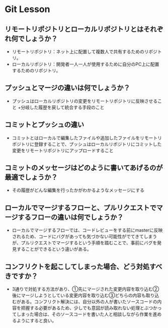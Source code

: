 # Git Lesson

## リモートリポジトリとローカルリポジトリとはそれぞれ何でしょうか？
+ リモートリポジトリ：ネット上に配置して複数人で共有するためのリポジトリ。
+ ローカルリポジトリ：開発者一人一人が使用するために自分のPC上に配置するためのリポジトリ。



## プッシュとマージの違いは何でしょうか？
+ プッシュはローカルリポジトリの変更をリモートリポジトリに反映させること
+分岐した履歴を戻して統合する手段のこと


## コミットとプッシュの違い
+ コミットとはローカルで編集したファイルや追加したファイルをリモートリポジトリに登録することで、プッシュはローカルリポジトリにコミットした変更をリモートリポジトリにアップロードすること



## コミットのメッセージはどのように書いてあげるのが最適でしょうか？
+ その履歴がどんな編集を行ったかがわかるようなメッセージにする



## ローカルでマージするフローと、プルリクエストでマージするフローの違いは何でしょうか？
+ ローカルでマージするフローでは、コードレビューをする前にmasterに反映されるため、コードにバグがあっても気づかない可能性がでてきてしまうが、プルリクエストでマージするという手順を踏むことで、事前にバグを発見することができるという違いがある。



## コンフリクトを起こしてしまった場合、どう対処すべきですか？
+ 3通りで対処する方法があり、①先にマージされた変更内容を取り込む②後にマージしようとしている変更内容を取り込む③どちらの内容も取り込むがある。コンフリクト解決には、自分以外の人が書いたソースコードの内容を把握する必要があるため、少しでも意図が読み取れない処理とぶつかってしまった場合は、そのソースコードを書いた人と相談しながら作業を進めるようにすると良い。